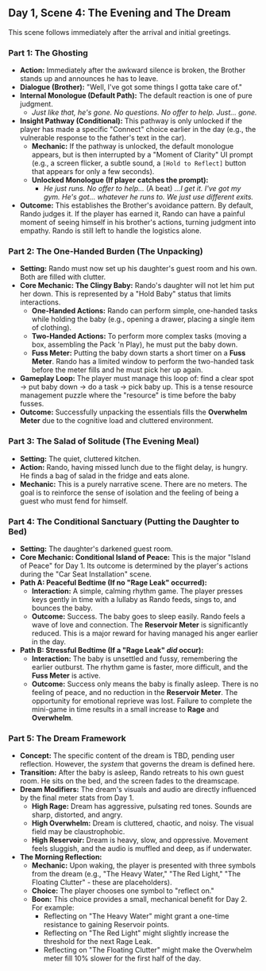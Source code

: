 ## Day 1, Scene 4: The Evening and The Dream

This scene follows immediately after the arrival and initial greetings.

### Part 1: The Ghosting
- **Action:** Immediately after the awkward silence is broken, the Brother stands up and announces he has to leave.
- **Dialogue (Brother):** "Well, I've got some things I gotta take care of."
- **Internal Monologue (Default Path):** The default reaction is one of pure judgment.
    - *Just like that, he's gone. No questions. No offer to help. Just... gone.*
- **Insight Pathway (Conditional):** This pathway is only unlocked if the player has made a specific "Connect" choice earlier in the day (e.g., the vulnerable response to the father's text in the car).
    - **Mechanic:** If the pathway is unlocked, the default monologue appears, but is then interrupted by a "Moment of Clarity" UI prompt (e.g., a screen flicker, a subtle sound, a `[Hold to Reflect]` button that appears for only a few seconds).
    - **Unlocked Monologue (If player catches the prompt):**
        - *He just runs. No offer to help...* (A beat) *...I get it. I've got my gym. He's got... whatever he runs to. We just use different exits.*
- **Outcome:** This establishes the Brother's avoidance pattern. By default, Rando judges it. If the player has earned it, Rando can have a painful moment of seeing himself in his brother's actions, turning judgment into empathy. Rando is still left to handle the logistics alone.

### Part 2: The One-Handed Burden (The Unpacking)
- **Setting:** Rando must now set up his daughter's guest room and his own. Both are filled with clutter.
- **Core Mechanic: The Clingy Baby:** Rando's daughter will not let him put her down. This is represented by a "Hold Baby" status that limits interactions.
    - **One-Handed Actions:** Rando can perform simple, one-handed tasks while holding the baby (e.g., opening a drawer, placing a single item of clothing).
    - **Two-Handed Actions:** To perform more complex tasks (moving a box, assembling the Pack 'n Play), he must put the baby down.
    - **Fuss Meter:** Putting the baby down starts a short timer on a **Fuss Meter**. Rando has a limited window to perform the two-handed task before the meter fills and he must pick her up again.
- **Gameplay Loop:** The player must manage this loop of: find a clear spot -> put baby down -> do a task -> pick baby up. This is a tense resource management puzzle where the "resource" is time before the baby fusses.
- **Outcome:** Successfully unpacking the essentials fills the **Overwhelm Meter** due to the cognitive load and cluttered environment.

### Part 3: The Salad of Solitude (The Evening Meal)
- **Setting:** The quiet, cluttered kitchen.
- **Action:** Rando, having missed lunch due to the flight delay, is hungry. He finds a bag of salad in the fridge and eats alone.
- **Mechanic:** This is a purely narrative scene. There are no meters. The goal is to reinforce the sense of isolation and the feeling of being a guest who must fend for himself.

### Part 4: The Conditional Sanctuary (Putting the Daughter to Bed)
- **Setting:** The daughter's darkened guest room.
- **Core Mechanic: Conditional Island of Peace:** This is the major "Island of Peace" for Day 1. Its outcome is determined by the player's actions during the "Car Seat Installation" scene.
- **Path A: Peaceful Bedtime (If no "Rage Leak" occurred):**
    - **Interaction:** A simple, calming rhythm game. The player presses keys gently in time with a lullaby as Rando feeds, sings to, and bounces the baby.
    - **Outcome:** Success. The baby goes to sleep easily. Rando feels a wave of love and connection. The **Reservoir Meter** is significantly reduced. This is a major reward for having managed his anger earlier in the day.
- **Path B: Stressful Bedtime (If a "Rage Leak" *did* occur):**
    - **Interaction:** The baby is unsettled and fussy, remembering the earlier outburst. The rhythm game is faster, more difficult, and the **Fuss Meter** is active.
    - **Outcome:** Success only means the baby is finally asleep. There is no feeling of peace, and no reduction in the **Reservoir Meter**. The opportunity for emotional reprieve was lost. Failure to complete the mini-game in time results in a small increase to **Rage** and **Overwhelm**.

### Part 5: The Dream Framework
- **Concept:** The specific content of the dream is TBD, pending user reflection. However, the *system* that governs the dream is defined here.
- **Transition:** After the baby is asleep, Rando retreats to his own guest room. He sits on the bed, and the screen fades to the dreamscape.
- **Dream Modifiers:** The dream's visuals and audio are directly influenced by the final meter stats from Day 1.
    - **High Rage:** Dream has aggressive, pulsating red tones. Sounds are sharp, distorted, and angry.
    - **High Overwhelm:** Dream is cluttered, chaotic, and noisy. The visual field may be claustrophobic.
    - **High Reservoir:** Dream is heavy, slow, and oppressive. Movement feels sluggish, and the audio is muffled and deep, as if underwater.
- **The Morning Reflection:**
    - **Mechanic:** Upon waking, the player is presented with three symbols from the dream (e.g., "The Heavy Water," "The Red Light," "The Floating Clutter" - these are placeholders).
    - **Choice:** The player chooses one symbol to "reflect on."
    - **Boon:** This choice provides a small, mechanical benefit for Day 2. For example:
        - Reflecting on "The Heavy Water" might grant a one-time resistance to gaining Reservoir points.
        - Reflecting on "The Red Light" might slightly increase the threshold for the next Rage Leak.
        - Reflecting on "The Floating Clutter" might make the Overwhelm meter fill 10% slower for the first half of the day.